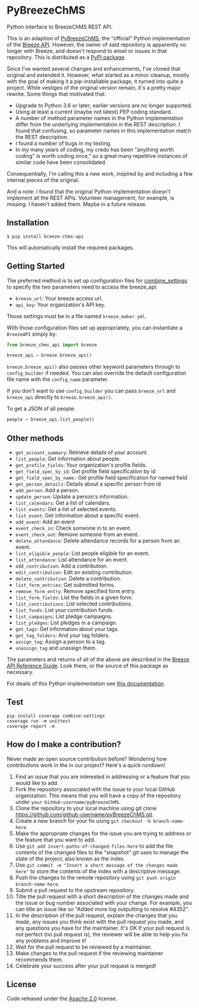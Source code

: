 PyBreezeChMS
=================

Python interface to BreezeChMS REST API.

This is an adaption of [PyBreezeChMS](https://github.com/alexortizrosado/pyBreezeChMS),
the "official" Python implementation of the [Breeze API](https://app.breezechms.com/api).
However, the owner of said repository is apparently no longer with Breeze,
and doesn't respond to email or issues in that repository. This is distributed
as a [PyPI package](https://pypi.org/project/breeze-chms-api/).

Since I've wanted several changes and enhancements, I've cloned that original
and extended it. However, what started as a minor cleanup, mostly with
the goal of making it a pip-installable package, it turned into 
quite a project. While vestiges of the original version remain, it's
a pretty major rewrite. Some things that motivated that:
* Upgrade to Python 3.6 or later; earlier versions are no longer supported.
* Using at least a current (maybe not latest) PEP coding standard.
* A number of method parameter names in the Python implementation differ
from the underlying implementation in the REST description. I found
that confusing, so parameter names in this implementation match the
REST description.
* I found a number of bugs in my testing.
* In my many years of coding, my credo has been "anything worth coding"
is worth coding once," so a great many repetitive instances of
similar code have been consolidated.

Consequentially, I'm calling this a new work, inspired by and including
a few internal pieces of the original.

And a note: I found that the original Python implementation doesn't
implement all the REST APIs. Volunteer management, for example, is
missing. I haven't added them. Maybe in a future release.

## Installation

    $ pip install breeze-chms-api

This will automatically install the required packages.

## Getting Started

The preferred method is to set up configuration files 
for [combine_settings](https://pypi.org/project/combine-settings/)
to specify the two parameters need to access the breeze_api:
* `breeze_url`: Your breeze access url.
* `api_key`: Your organization's API key.

Those settings must be in a file named `breeze_maker.yml`.

With those configuration files set up appropriately, you can instantiate
a `BreezeAPI` simply by:

```python
from breeze_chms_api import breeze

breeze_api = breeze.breeze_api()
```

`breeze.breeze_api()` also passes other keyword parameters through to `config_builder`
if needed. You can also override the default configuration file name with
the `config_name` parameter.

If you don't want to use `config_builder` you can pass `breeze_url` and `breeze_api`
directly to `breeze.breeze_api()`.


To get a JSON of all people:

```python
people = breeze_api.list_people()
```

## Other methods

* `get_account_summary`: Retrieve details of your account.
* `list_people`: Get information about people.
* `get_profile_fields`: Your organization's profile fields.
* `get_field_spec_by_id`: Get profile field specification by id
* `get_field_spec_by_name:` Get profile field specification for named field
* `get_person_details`: Details about a specific person from id.
* `add_person`: Add a person.
* `update_person`: Update a person's information.
* `list_calendars`: Get a list of calendars.
* `list_events`: Get a list of selected events.
* `list_event`: Get information about a specific event.
* `add_event`: Add an event
* `event_check_in`: Check someone in to an event.
* `event_check_out`: Remove someone from an event.
* `delete_attendance`: Delete attendance records for a person from an event.
* `list_eligible_people`: List people eligible for an event.
* `list_attendance`: List attendance for an event.
* `add_contribution`: Add a contribution.
* `edit_contribution`: Edit an existing contribution.
* `delete_contribution`: Delete a contribution.
* `list_form_entries`: Get submitted forms.
* `remove_form_entry`: Remove specified form entry.
* `list_form_fields`: List the fields in a given form.
* `list_contributions`: List selected contributions.
* `list_funds`: List your contribution funds.
* `list_campaigns`: List pledge campaigns.
* `list_pledges`: List pledges in a campaign.
* `get_tags`: Get information about your tags.
* `get_tag_folders`: And your tag folders.
* `assign_tag`: Assign a person to a tag.
* `unassign_tag` and unassign them.

The parameters and returns of all of the above are described in the 
[Breeze API Reference Guide](https://app.breezechms.com/api). Look there,
or the source of this package as necessary.

For deails of this Python implementation see 
[this documentation](https://github.com/dawillcox/pyBreezeChMS/blob/master/DOCUMENTATION.md).

## Test
    pip install coverage combine-settings
    coverage run -m unittest
    coverage report -m

## How do I make a contribution?
Never made an open source contribution before? Wondering how contributions work in the in our project? Here's a quick rundown!

1. Find an issue that you are interested in addressing or a feature that you would like to add.
2. Fork the repository associated with the issue to your local GitHub organization. This means that you will have a copy of the repository under `your-GitHub-username/pyBreezeChMS`.
3. Clone the repository to your local machine using git clone https://github.com/github-username/pyBreezeChMS.git.
4. Create a new branch for your fix using `git checkout -b branch-name-here`.
5. Make the appropriate changes for the issue you are trying to address or the feature that you want to add.
6. Use `git add insert-paths-of-changed-files-here` to add the file contents of the changed files to the "snapshot" git uses to manage the state of the project, also known as the index.
7. Use `git commit -m "Insert a short message of the changes made here"` to store the contents of the index with a descriptive message.
8. Push the changes to the remote repository using `git push origin branch-name-here`.
9. Submit a pull request to the upstream repository.
10. Title the pull request with a short description of the changes made and the issue or bug number associated with your change. For example, you can title an issue like so "Added more log outputting to resolve #4352".
11. In the description of the pull request, explain the changes that you made, any issues you think exist with the pull request you made, and any questions you have for the maintainer. It's OK if your pull request is not perfect (no pull request is), the reviewer will be able to help you fix any problems and improve it!
12. Wait for the pull request to be reviewed by a maintainer.
13. Make changes to the pull request if the reviewing maintainer recommends them.
14. Celebrate your success after your pull request is merged!

## License

Code released under the [Apache 2.0](https://github.com/aortiz32/pyBreezeChMS/blob/master/LICENSE) license.
